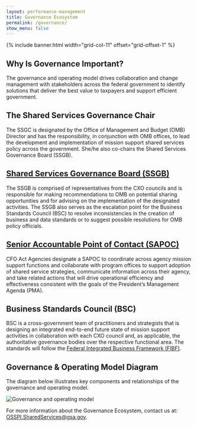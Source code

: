```yaml
---
layout: performance-management
title: Governance Ecosystem
permalink: /governance/
show_menu: false
---
```


<style>
  html {
    scroll-behavior: smooth;
  }
</style>

{% include banner.html width="grid-col-11" offset="grid-offset-1" %}

<section class="pm" id="overview">
  <div class="grid-container">
    <div class="grid-row grid-gap">
      <div class="tablet:grid-col-10 tablet:grid-offset-1 padding-top-4">
        <h2 class="pm-heading margin-bottom-0">Why Is Governance Important?</h2>
        <p>
          The governance and operating model drives collaboration and change management with
          stakeholders across the federal government to identify solutions that deliver the
          best value to taxpayers and support efficient government.
        </p>
      </div>
    </div>
  </div>
</section>

<section class="pm">
  <div class="grid-container">
    <div class="grid-row grid-gap">
      <div class="tablet:grid-col-10 tablet:grid-offset-1 padding-top-3 padding-bottom-3">
        <h2 class="pm-heading margin-bottom-0">The Shared Services Governance Chair</h2>
        <p>
          The SSGC is designated by the Office of Management and Budget (OMB) Director and has the
          responsibility, in conjunction with OMB offices, to lead the development and
          implementation of mission support shared services policy across the government.
          She/he also co-chairs the Shared Services Governance Board (SSGB).
        </p>
        <h2 class="pm-heading margin-top-5 margin-bottom-0">
          <a href="{{ site.baseurl }}/ssgb">Shared Services Governance Board (SSGB)</a>
        </h2>
        <p>
          The SSGB is comprised of representatives from the CXO councils and is responsible for making
          recommendations to OMB on potential sharing opportunities and for advising on the
          implementation of the designated activities. The SSGB also serves as the escalation point
          for the Business Standards Council (BSC) to resolve inconsistencies in the creation of 
          business and data standards or to suggest possible resolutions for OMB policy officials.
        </p>
        <h2 class="pm-heading margin-top-5 margin-bottom-0">
          <a href="{{ site.baseurl }}/sapoc">Senior Accountable Point of Contact (SAPOC)</a>
        </h2>
        <p>
          CFO Act Agencies designate a SAPOC to coordinate across agency mission support functions
          and collaborate with program offices to support adoption of shared service strategies,
          communicate information across their agency, and take related actions that will drive
          operational efficiency and effectiveness consistent with the goals of the President’s
          Management Agenda (PMA).
        </p>
        <h2 class="pm-heading margin-top-5 margin-bottom-0">Business Standards Council (BSC)</h2>
        <p>
          BSC is a cross-government team of practitioners and strategists that is designing an
          integrated end-to-end future state of mission support activities in collaboration
          with each CXO council and, as applicable, the authoritative governance bodies over
          the respective functional area. The standards will follow the
          <a href="{{ site.baseurl }}/fibf">Federal Integrated Business Framework (FIBF)</a>.
        </p>
      </div>
    </div>
  </div>
</section>

<section class="pm" id="governance-diagram">
  <div class="grid-container">
    <div class="grid-row grid-gap">
      <div class="tablet:grid-col-10 tablet:grid-offset-1 padding-top-3 padding-bottom-3">
        <h2 class="pm-heading margin-bottom-0">Governance &amp; Operating Model Diagram</h2>
        <p>
          The diagram below illustrates key components and relationships of the governance
          and operating model.
        </p>
        <div class="text-center margin-top-2 margin-bottom-4">
          <img
            src="{{ site.baseurl }}/assets/images/governance/governance-diagram-1.webp"
            alt="Governance and operating model"
            class="width-full maxw-600"
          />
        </div>
      </div>
    </div>
  </div>
</section>

<section class="pm margin-top-4 margin-bottom-4">
  <div class="grid-container">
    <div class="grid-row grid-gap">
      <div class="tablet:grid-col-10 tablet:grid-offset-1">
        <p>
          For more information about the Governance Ecosystem, contact us at:
          <a href="mailto:OSSPI.SharedServices@gsa.gov">OSSPI.SharedServices@gsa.gov</a>.
        </p>
      </div>
    </div>
  </div>
</section>
